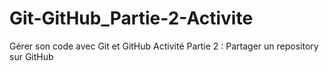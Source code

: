 # Git-GitHub_Partie-2-Activite
Gérer son code avec Git et GitHub Activité Partie 2 : Partager un repository sur GitHub
